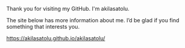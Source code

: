 Thank you for visiting my GitHub.
I'm akilasatolu.

The site below has more information about me.
I’d be glad if you find something that interests you.

https://akilasatolu.github.io/akilasatolu/